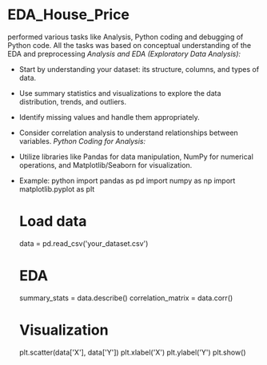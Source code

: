 # EDA_House_Price
performed various tasks like Analysis, Python coding and debugging of Python code. All the tasks was based on conceptual understanding of the EDA and preprocessing
*Analysis and EDA (Exploratory Data Analysis):*
   - Start by understanding your dataset: its structure, columns, and types of data.
   - Use summary statistics and visualizations to explore the data distribution, trends, and outliers.
   - Identify missing values and handle them appropriately.
   - Consider correlation analysis to understand relationships between variables.
*Python Coding for Analysis:*
   - Utilize libraries like Pandas for data manipulation, NumPy for numerical operations, and Matplotlib/Seaborn for visualization.
   - Example: 
     python
     import pandas as pd
     import numpy as np
     import matplotlib.pyplot as plt
     
      # Load data
     data = pd.read_csv('your_dataset.csv')

     # EDA
     summary_stats = data.describe()
     correlation_matrix = data.corr()

     # Visualization
     plt.scatter(data['X'], data['Y'])
     plt.xlabel('X')
     plt.ylabel('Y')
     plt.show()


